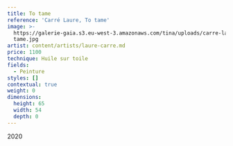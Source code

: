 ```yaml
---
title: To tame
reference: 'Carré Laure, To tame'
image: >-
  https://galerie-gaia.s3.eu-west-3.amazonaws.com/tina/uploads/carre-laure/galerie-gaia-carre-laure-to
  tame.jpg
artist: content/artists/laure-carre.md
price: 1100
technique: Huile sur toile
fields:
  - Peinture
styles: []
contextual: true
weight: 0
dimensions:
  height: 65
  width: 54
  depth: 0
---
```


2020
